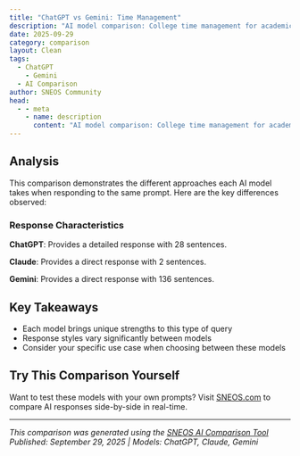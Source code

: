 ```yaml
---
title: "ChatGPT vs Gemini: Time Management"
description: "AI model comparison: College time management for academic success and social life balance..."
date: 2025-09-29
category: comparison
layout: Clean
tags:
  - ChatGPT
    - Gemini
  - AI Comparison
author: SNEOS Community
head:
  - - meta
    - name: description
      content: "AI model comparison: College time management for academic success and social life balance..."
---
```


<ChatComparison
  title="ChatGPT vs Gemini: Time Management"
  prompt="College time management for academic success and social life balance"
  :responses='{
    "ChatGPT": "Balancing college academics and social life is crucial for overall well-being and success. Here are some effective time management tips to help you achieve that balance:\n\n### 1. **Create a Weekly Schedule**\n- **Plan your week in advance:** Allocate specific time blocks for classes, study sessions, and social activities.\n- **Use a planner or digital calendar:** Tools like Google Calendar or apps like Todoist can help visualize your commitments.\n\n### 2. **Prioritize Tasks**\n- **Identify urgent vs. important tasks:** Use the Eisenhower Matrix to focus on what needs immediate attention.\n- **Set academic goals:** Break down assignments into smaller tasks and set deadlines.\n\n### 3. **Establish a Consistent Routine**\n- **Regular study times:** Pick times of day when you are most alert and stick to them.\n- **Include breaks:** Short breaks during study sessions improve focus and retention.\n\n### 4. **Avoid Procrastination**\n- **Use techniques like Pomodoro:** Work for 25 minutes, then take a 5-minute break.\n- **Set clear, achievable goals for each study session.**\n\n### 5. **Limit Distractions**\n- **Designate a study space:** A quiet, organized area can improve concentration.\n- **Turn off notifications:** Silence phone or use apps that block distracting websites during study times.\n\n### 6. **Balance Social Life**\n- **Schedule social activities:** Treat social time like appointments to ensure they don\u2019t interfere with academics.\n- **Combine socializing with productive activities:** Study groups or campus events related to your interests.\n\n### 7. **Take Care of Yourself**\n- **Sleep:** Aim for 7\u20139 hours per night to stay alert and focused.\n- **Exercise and nutrition:** Physical health impacts mental performance.\n- **Mindfulness and relaxation:** Practices like meditation can reduce stress.\n\n### 8. **Seek Support When Needed**\n- **Academic resources:** Utilize tutoring centers, office hours, or study groups.\n- **Counseling services:** For managing stress or other personal challenges.\n\n### Sample Weekly Time Block Example:\n| Time          | Monday     | Tuesday    | Wednesday  | Thursday   | Friday     | Weekend                 |\n|---------------|------------|------------|------------|------------|------------|------------------------|\n| 8:00 - 9:00   | Class      | Study      | Class      | Study      | Class      | Exercise / Relaxation  |\n| 9:00 - 11:00  | Study      | Class      | Study      | Class      | Study      | Social activities      |\n| 11:00 - 12:00 | Break      | Break      | Break      | Break      | Break      | Study / Catch up work  |\n| 12:00 - 1:00  | Lunch      | Lunch      | Lunch      | Lunch      | Lunch      | Social / Hobbies       |\n| 1:00 - 3:00   | Study      | Study      | Study      | Study      | Study      | Review and prep week   |\n| 3:00 - 5:00   | Social     | Class      | Social     | Class      | Social     |                        |\n| Evening       | Relax / Social | Relax / Social | Relax / Social | Relax / Social | Relax / Social | Plan upcoming week     |\n\n---\n\nBy implementing these strategies, you can manage your time effectively to excel academically while enjoying a fulfilling social life in college.",
    "Gemini": "Okay, let\u0027s break down how to master college time management for both academic success and a fulfilling social life. It\u0027s definitely achievable with the right strategies!\n\n**I. Understanding the Challenge:**\n\n*   **Increased Freedom:**  College offers more autonomy, which can be both a blessing and a curse. No one is forcing you to go to class or study.\n*   **Higher Workload:**  Compared to high school, college courses often demand more independent study and complex assignments.\n*   **Temptations \u0026 Distractions:**  Parties, clubs, sporting events, and just hanging out with friends can easily eat into your study time.\n*   **New Responsibilities:**  Living away from home might mean managing your own finances, cooking, cleaning, and laundry.\n*   **Varying Course Intensity:** Some courses are naturally more demanding than others.\n*   **Procrastination:** The enemy of all students.\n\n**II.  Core Principles of Effective Time Management:**\n\n*   **Prioritization:**  Learn to distinguish between what\u0027s urgent and what\u0027s important.\n*   **Planning \u0026 Scheduling:**  Create a roadmap for your week and stick to it as much as possible.\n*   **Realistic Expectations:**  Don\u0027t overcommit yourself.  Be honest about how much you can realistically handle.\n*   **Flexibility:**  Life happens!  Be prepared to adjust your schedule when unexpected events arise.\n*   **Self-Awareness:**  Understand your own energy levels, procrastination triggers, and optimal study habits.\n*   **Consistency:**  Time management is a skill that requires consistent effort.\n*   **Self-Care:**  Schedule time for activities that help you relax, recharge, and maintain your well-being.\n*   **Eliminate Distractions:** Identify what derails your focus and minimize its impact.\n\n**III.  Actionable Strategies for Academic Success and Social Balance:**\n\n**A. Planning and Scheduling:**\n\n1.  **Master Calendar/Planner:**\n    *   **Choose Your Weapon:** Physical planner, digital calendar (Google Calendar, Outlook), or a combination.  Find what works best for you.\n    *   **Centralize Everything:**  This is *the* place to record all important dates: class times, assignment deadlines, exam dates, club meetings, social events, appointments (doctor, dentist, etc.), and even personal commitments.\n    *   **Color-Code:**  Use colors to differentiate between types of activities (e.g., academics = blue, social = green, personal = yellow).\n\n2.  **Weekly Schedule Breakdown:**\n    *   **Time Blocking:**  Allocate specific blocks of time for specific activities. Example: \u0022Monday 9:00 AM - 12:00 PM: Study for Biology Exam\u0022 or \u0022Tuesday 7:00 PM - 9:00 PM:  Club Meeting.\u0022\n    *   **Prioritize Study Time:**  Schedule study time *before* social events, not after.  This ensures that you get your work done first.\n    *   **Account for Travel Time:**  Don\u0027t forget to factor in travel time between classes, activities, and your dorm/apartment.\n    *   **Estimate Study Time Accurately:**  Underestimating how long something will take is a common mistake.  Track how long assignments actually take you for a week or two to get a better sense of your pace.  Add a buffer!\n    *   **Schedule Review Time:**  Regularly review your notes and readings, even if there\u0027s no immediate assignment due.  This helps solidify your understanding of the material.\n    *   **Plan for Fun:**  Don\u0027t just schedule work.  Block out time for social activities, hobbies, and relaxation.\n    *   **Be Realistic:** It\u0027s better to underextimate your time rather than over-estimate.\n\n3.  **Daily To-Do List:**\n    *   **Prioritize Tasks:**  Rank your tasks based on importance and urgency. Use a system like the Eisenhower Matrix (Urgent/Important).\n    *   **Break Down Large Tasks:**  Divide large assignments into smaller, more manageable steps.  This makes them less daunting and easier to tackle. Example: Instead of \u0022Write Research Paper,\u0022 break it down into \u0022Research Sources,\u0022 \u0022Create Outline,\u0022 \u0022Write Introduction,\u0022 etc.\n    *   **Time Estimates:**  Estimate how long each task will take.\n    *   **Check Off Completed Tasks:**  The satisfaction of crossing things off your list is a powerful motivator!\n\n**B.  Maximizing Study Efficiency:**\n\n1.  **Find Your Optimal Study Environment:**\n    *   **Experiment:**  Try different locations (library, coffee shop, quiet corner of your dorm, study group room) to see where you focus best.\n    *   **Minimize Distractions:**  Turn off notifications on your phone, close unnecessary tabs on your computer, and let roommates know when you need uninterrupted time.\n    *   **Create a Dedicated Study Space:**  If possible, designate a specific area in your room or apartment as your study zone.\n\n2.  **Effective Study Techniques:**\n    *   **Active Recall:**  Don\u0027t just passively read your notes.  Test yourself regularly by trying to recall information from memory.  Flashcards, practice questions, and teaching the material to someone else are great active recall methods.\n    *   **Spaced Repetition:**  Review material at increasing intervals over time. This helps transfer information from short-term to long-term memory.\n    *   **The Pomodoro Technique:**  Work in focused bursts of 25 minutes, followed by a short break (5 minutes). After four \u0022pomodoros,\u0022 take a longer break (15-20 minutes).\n    *   **Concept Mapping/Mind Mapping:**  Visually organize information to see the connections between concepts.\n    *   **SQ3R Method (Survey, Question, Read, Recite, Review):** A reading comprehension technique.\n\n3.  **Leverage Resources:**\n    *   **Professor\u0027s Office Hours:**  Don\u0027t be afraid to ask for help!  Professors are there to support your learning.\n    *   **TAs (Teaching Assistants):**  TAs can provide additional support and answer questions.\n    *   **Tutoring Centers:**  Many colleges offer free or low-cost tutoring services.\n    *   **Writing Centers:**  Get feedback on your writing assignments before submitting them.\n    *   **Library Resources:**  Librarians can help you find relevant research materials and navigate databases.\n    *   **Study Groups:** Collaborating with classmates can help you understand the material better and identify areas where you need extra help.  However, ensure study groups remain productive and focused.\n\n**C.  Maintaining a Social Life:**\n\n1.  **Intentional Social Planning:**\n    *   **Schedule Social Time:**  Just like you schedule study time, schedule time for socializing.  This could be dinner with friends, going to a movie, attending a club meeting, or participating in intramural sports.\n    *   **Be Proactive:**  Don\u0027t wait for invitations.  Organize your own social events.\n    *   **Join Clubs and Organizations:**  This is a great way to meet people who share your interests.\n    *   **Attend Campus Events:**  Take advantage of free or low-cost events on campus.\n    *   **Balance Social Activities with Responsibilities:**  Don\u0027t let your social life completely take over your academic life.  Learn to say \u0022no\u0022 to social invitations when you need to focus on your studies.\n\n2.  **Efficient Socializing:**\n    *   **Combine Socializing with Other Activities:**  Study with friends in a coffee shop, go for a walk with a classmate, or attend a campus event together.\n    *   **Use Downtime Wisely:**  Catch up with friends during breaks between classes or while waiting in line.\n\n3.  **Communicate Your Needs:**\n    *   **Let Your Friends Know Your Schedule:**  Be upfront about when you\u0027re available to socialize and when you need to focus on your studies.\n    *   **Set Boundaries:**  Don\u0027t be afraid to decline invitations or leave a social event early if you need to get work done.\n\n**D.  Prioritizing Self-Care:**\n\n1.  **Sleep:**  Aim for 7-9 hours of sleep per night.  Sleep deprivation can impair your cognitive function and make it harder to focus.\n2.  **Nutrition:**  Eat healthy meals and snacks to fuel your body and mind.  Avoid excessive amounts of caffeine and sugary foods.\n3.  **Exercise:**  Regular exercise can improve your mood, reduce stress, and boost your energy levels.  Even a short walk or workout can make a difference.\n4.  **Relaxation:**  Find activities that help you relax and de-stress, such as reading, listening to music, spending time in nature, or practicing mindfulness.\n5.  **Time Management for Self-Care:** Add self-care tasks to your to-do list just like everything else.\n6.  **Mindfulness:** Even 5 minutes a day can help.\n\n**IV.  Common Pitfalls to Avoid:**\n\n*   **Procrastination:**  Break down tasks, set deadlines, and use techniques like the Pomodoro Technique to overcome procrastination.\n*   **Perfectionism:**  Don\u0027t strive for perfection.  Aim for good enough.\n*   **Overcommitting:**  Learn to say \u0022no\u0022 to commitments that you don\u0027t have time for.\n*   **Multitasking:**  Focus on one task at a time for better concentration and efficiency.\n*   **Ignoring Your Well-being:**  Prioritize sleep, nutrition, exercise, and relaxation to avoid burnout.\n*   **Not Seeking Help:**  Don\u0027t be afraid to ask for help from professors, TAs, tutors, or counselors.\n*   **Comparing Yourself to Others:** Focus on your own progress and goals.\n*   **Being Afraid to Change Your Schedule:** Your first schedule isn\u0027t set in stone. Adjust as needed.\n\n**V.  Technology Tools:**\n\n*   **Calendar Apps:** Google Calendar, Outlook Calendar, Apple Calendar\n*   **Task Management Apps:** Todoist, Trello, Asana, Microsoft To Do\n*   **Note-Taking Apps:** Evernote, OneNote, Notion\n*   **Focus Apps:** Forest, Freedom, Cold Turkey\n*   **Pomodoro Timers:** Many free apps and websites available.\n\n**VI. Key Takeaways:**\n\n*   **Time management is a skill, not a talent.** It takes practice and effort to develop.\n*   **There\u0027s no one-size-fits-all approach.** Experiment with different strategies and find what works best for you.\n*   **Be patient with yourself.** It takes time to develop effective time management habits.\n*   **Regularly evaluate and adjust your system.**  Your needs and priorities will change over time, so your time management system should adapt accordingly.\n*   **Remember that balance is key.**  Strive for a healthy balance between academics, social life, and self-care. College is more than just studying!\n\nBy implementing these strategies and consistently working on your time management skills, you can achieve academic success, enjoy a fulfilling social life, and thrive in college. Good luck!\n"
  }'
  published-date="16:28"
/>

## Analysis

This comparison demonstrates the different approaches each AI model takes when responding to the same prompt. Here are the key differences observed:

### Response Characteristics

**ChatGPT**: Provides a detailed response with 28 sentences. 

**Claude**: Provides a direct response with 2 sentences. 

**Gemini**: Provides a direct response with 136 sentences. 

## Key Takeaways

- Each model brings unique strengths to this type of query
- Response styles vary significantly between models
- Consider your specific use case when choosing between these models

## Try This Comparison Yourself

Want to test these models with your own prompts? Visit [SNEOS.com](https://sneos.com) to compare AI responses side-by-side in real-time.

---

*This comparison was generated using the [SNEOS AI Comparison Tool](https://sneos.com)*
*Published: September 29, 2025 | Models: ChatGPT, Claude, Gemini*
